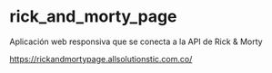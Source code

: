 # rick_and_morty_page
Aplicación web responsiva que se conecta a la API de Rick &amp; Morty


https://rickandmortypage.allsolutionstic.com.co/
